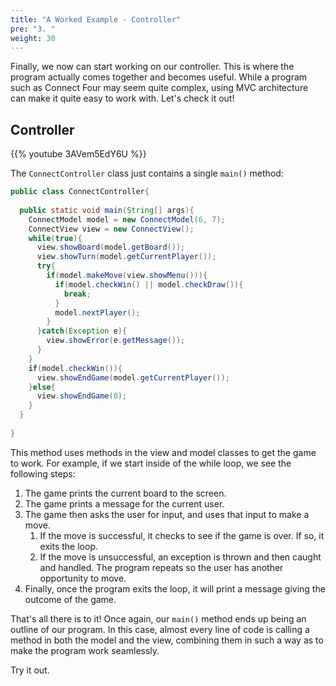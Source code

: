 ```yaml
---
title: "A Worked Example - Controller"
pre: "3. "
weight: 30
---
```


Finally, we now can start working on our controller. This is where the program actually comes together and becomes useful. While a program such as Connect Four may seem quite complex, using MVC architecture can make it quite easy to work with. Let's check it out!

## Controller

{{% youtube 3AVem5EdY6U %}}

The `ConnectController` class just contains a single `main()` method:

```java
public class ConnectController{
  
  public static void main(String[] args){
    ConnectModel model = new ConnectModel(6, 7);
    ConnectView view = new ConnectView();
    while(true){
      view.showBoard(model.getBoard());
      view.showTurn(model.getCurrentPlayer());
      try{
        if(model.makeMove(view.showMenu())){
          if(model.checkWin() || model.checkDraw()){
            break;
          }
          model.nextPlayer();
        }
      }catch(Exception e){
        view.showError(e.getMessage());
      }
    }
    if(model.checkWin()){
      view.showEndGame(model.getCurrentPlayer());
    }else{
      view.showEndGame(0);
    }
  }
  
}

```

This method uses methods in the view and model classes to get the game to work. For example, if we start inside of the while loop, we see the following steps:

1. The game prints the current board to the screen.
1. The game prints a message for the current user.
1. The game then asks the user for input, and uses that input to make a move.
   1. If the move is successful, it checks to see if the game is over. If so, it exits the loop.
   1. If the move is unsuccessful, an exception is thrown and then caught and handled. The program repeats so the user has another opportunity to move.
1. Finally, once the program exits the loop, it will print a message giving the outcome of the game.

That's all there is to it! Once again, our `main()` method ends up being an outline of our program. In this case, almost every line of code is calling a method in both the model and the view, combining them in such a way as to make the program work seamlessly.

Try it out.